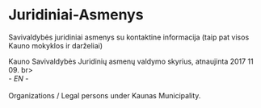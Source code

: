 # Juridiniai-Asmenys
Savivaldybės juridiniai asmenys su kontaktine informacija (taip pat visos Kauno mokyklos ir darželiai)<br>

Kauno Savivaldybės Juridinių asmenų valdymo skyrius, atnaujinta 2017 11 09.
br><br>
<em>- EN - </em>
<br><br>
Organizations / Legal persons under Kaunas Municipality.
